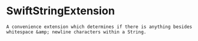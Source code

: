SwiftStringExtension
====================

    A convenience extension which determines if there is anything besides whitespace &amp; newline characters within a String.

